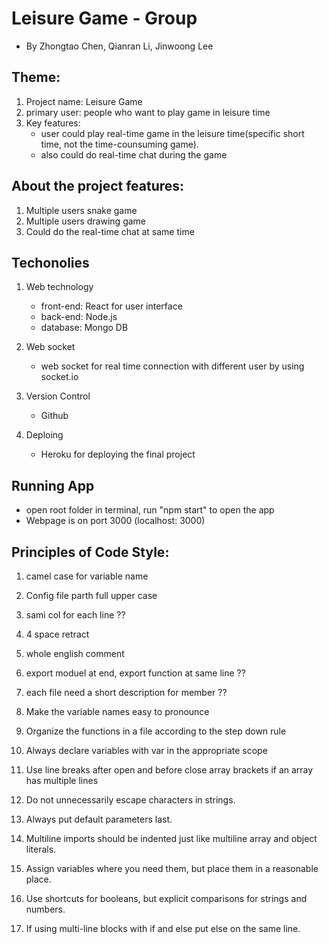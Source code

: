 # Leisure Game - Group 
 + By Zhongtao Chen, Qianran Li, Jinwoong Lee

## Theme:
1. Project name: Leisure Game
2. primary user: people who want to play game in leisure time
3. Key features: 
	+ user could play real-time game in the leisure time(specific short time, not the time-counsuming game).
	+ also could do real-time chat during the game

## About the project features:
1. Multiple users snake game
2. Multiple users drawing game
3. Could do the real-time chat at same time

## Techonolies
1. Web technology
	+ front-end: React for user interface
	+ back-end: Node.js 
	+ database: Mongo DB

2. Web socket
	+ web socket for real time connection with different user by using socket.io

3. Version Control
	+ Github

4. Deploing
	+ Heroku for deploying the final project

## Running App
 + open root folder in terminal, run "npm start" to open the app
 + Webpage is on port 3000 (localhost: 3000)

## Principles of Code Style:
1. camel case for variable name

2. Config file parth full upper case

3. sami col for each line ??

4. 4 space retract

5. whole english comment

6. export moduel at end, export function at same line ??

7. each file need a short description for member ??

8. Make the variable names easy to pronounce

9. Organize the functions in a file according to the step down rule

10. Always declare variables with var in the appropriate scope

11. Use line breaks after open and before close array brackets if an array has multiple lines

12. Do not unnecessarily escape characters in strings.

13. Always put default parameters last.

14. Multiline imports should be indented just like multiline array and object literals.

15. Assign variables where you need them, but place them in a reasonable place.

16. Use shortcuts for booleans, but explicit comparisons for strings and numbers.

17. If using multi-line blocks with if and else put else on the same line.